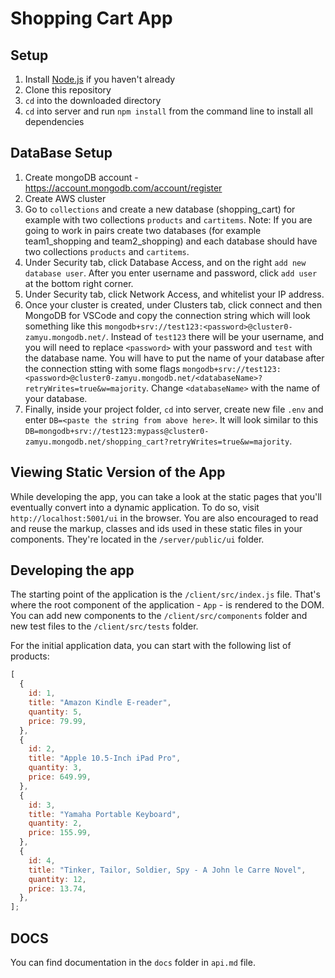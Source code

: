 # Shopping Cart App

## Setup

1. Install [Node.js](https://nodejs.org/en/download/package-manager/) if you haven't already
2. Clone this repository
3. `cd` into the downloaded directory
4. `cd` into server and run `npm install` from the command line to install all dependencies

## DataBase Setup

1. Create mongoDB account - https://account.mongodb.com/account/register
2. Create AWS cluster
3. Go to `collections` and create a new database (shopping_cart) for example with two collections `products` and `cartitems`. Note: If you are going to work in pairs create two databases (for example team1_shopping and team2_shopping) and each database should have two collections `products` and `cartitems`.
4. Under Security tab, click Database Access, and on the right `add new database user`. After you enter username and password, click `add user` at the bottom right corner.
5. Under Security tab, click Network Access, and whitelist your IP address.
6. Once your cluster is created, under Clusters tab, click connect and then MongoDB for VSCode and copy the connection string which will look something like this `mongodb+srv://test123:<password>@cluster0-zamyu.mongodb.net/`. Instead of `test123` there will be your username, and you will need to replace `<password>` with your password and `test` with the database name. You will have to put the name of your database after the connection stting with some flags `mongodb+srv://test123:<password>@cluster0-zamyu.mongodb.net/<databaseName>?retryWrites=true&w=majority`. Change `<databaseName>` with the name of your database.
7. Finally, inside your project folder, `cd` into server, create new file `.env` and enter `DB=<paste the string from above here>`. It will look similar to this `DB=mongodb+srv://test123:mypass@cluster0-zamyu.mongodb.net/shopping_cart?retryWrites=true&w=majority`.

## Viewing Static Version of the App

While developing the app, you can take a look at the static pages that you'll eventually convert into a dynamic application. To do so, visit `http://localhost:5001/ui` in the browser. You are also encouraged to read and reuse the markup, classes and ids used in these static files in your components. They're located in the `/server/public/ui` folder.

## Developing the app

The starting point of the application is the `/client/src/index.js` file. That's where the root component of the application - `App` - is rendered to the DOM. You can add new components to the `/client/src/components` folder and new test files to the `/client/src/tests` folder.

For the initial application data, you can start with the following list of products:

```js
[
  {
    id: 1,
    title: "Amazon Kindle E-reader",
    quantity: 5,
    price: 79.99,
  },
  {
    id: 2,
    title: "Apple 10.5-Inch iPad Pro",
    quantity: 3,
    price: 649.99,
  },
  {
    id: 3,
    title: "Yamaha Portable Keyboard",
    quantity: 2,
    price: 155.99,
  },
  {
    id: 4,
    title: "Tinker, Tailor, Soldier, Spy - A John le Carre Novel",
    quantity: 12,
    price: 13.74,
  },
];
```

## DOCS

You can find documentation in the `docs` folder in `api.md` file.
